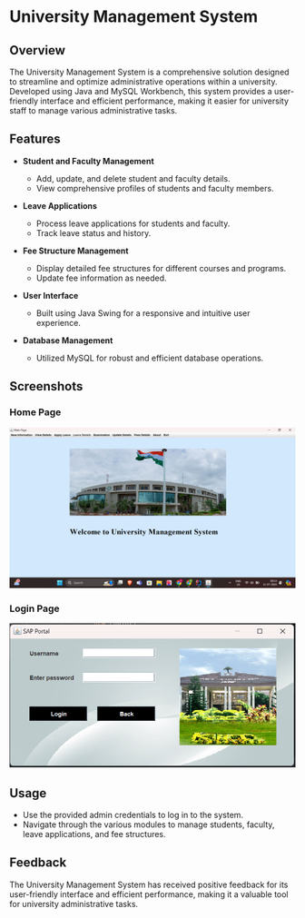 # University Management System

## Overview
The University Management System is a comprehensive solution designed to streamline and optimize administrative operations within a university. Developed using Java and MySQL Workbench, this system provides a user-friendly interface and efficient performance, making it easier for university staff to manage various administrative tasks.

## Features
- **Student and Faculty Management**
  - Add, update, and delete student and faculty details.
  - View comprehensive profiles of students and faculty members.

- **Leave Applications**
  - Process leave applications for students and faculty.
  - Track leave status and history.

- **Fee Structure Management**
  - Display detailed fee structures for different courses and programs.
  - Update fee information as needed.

- **User Interface**
  - Built using Java Swing for a responsive and intuitive user experience.

- **Database Management**
  - Utilized MySQL for robust and efficient database operations.

## Screenshots

### Home Page
![Home Page](home.png)

### Login Page
![Login Page](login.png)

## Usage
  - Use the provided admin credentials to log in to the system.
  - Navigate through the various modules to manage students, faculty, leave applications, and fee structures.

## Feedback
The University Management System has received positive feedback for its user-friendly interface and efficient performance, making it a valuable tool for university administrative tasks.




